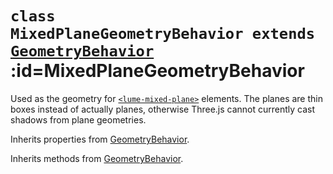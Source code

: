 
# <code>class <b>MixedPlaneGeometryBehavior</b> extends [GeometryBehavior](GeometryBehavior.md)</code> :id=MixedPlaneGeometryBehavior

Used as the geometry for [`<lume-mixed-plane>`](../../../meshes/MixedPlane)
elements. The planes are thin boxes instead of actually planes, otherwise
Three.js cannot currently cast shadows from plane geometries.

<live-code src="../../../../../examples/buttons-with-shadow.html"></live-code>



Inherits properties from [GeometryBehavior](GeometryBehavior.md).





Inherits methods from [GeometryBehavior](GeometryBehavior.md).


        
